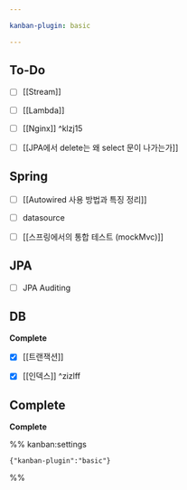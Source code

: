 ```yaml
---

kanban-plugin: basic

---
```


## To-Do

- [ ] [[Stream]]
- [ ] [[Lambda]]
- [ ] [[Nginx]] ^klzj15
- [ ] [[JPA에서 delete는 왜 select 문이 나가는가]]


## Spring

- [ ] [[Autowired 사용 방법과 특징 정리]]
- [ ] datasource
- [ ] [[스프링에서의 통합 테스트 (mockMvc)]]


## JPA

- [ ] JPA Auditing


## DB

**Complete**
- [x] [[트랜잭션]]
- [x] [[인덱스]] ^zizlff


## Complete

**Complete**




%% kanban:settings
```
{"kanban-plugin":"basic"}
```
%%